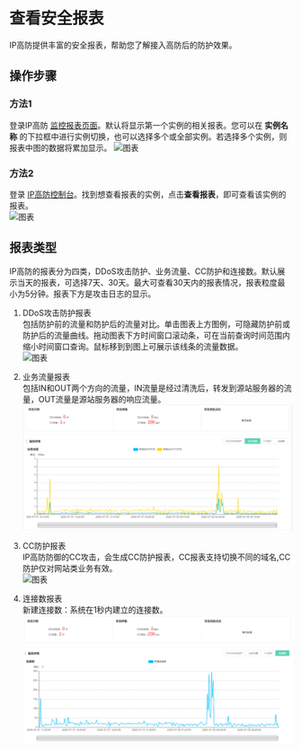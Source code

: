 # 查看安全报表
IP高防提供丰富的安全报表，帮助您了解接入高防后的防护效果。

## 操作步骤
### 方法1
登录IP高防 [监控报表页面](https://ip-anti-console.jdcloud.com/charts)。默认将显示第一个实例的相关报表。您可以在 **实例名称** 的下拉框中进行实例切换，也可以选择多个或全部实例。若选择多个实例，则报表中图的数据将累加显示。
![图表](https://github.com/jdcloudcom/cn/blob/edit/image/Advanced%20Anti-DDoS/report%2006.png)

### 方法2
登录 [IP高防控制台](https://ip-anti-console.jdcloud.com/instancelist)。找到想查看报表的实例，点击**查看报表**，即可查看该实例的报表。</br>
![图表](https://github.com/jdcloudcom/cn/blob/edit/image/Advanced%20Anti-DDoS/report%2009.png)

## 报表类型
IP高防的报表分为四类，DDoS攻击防护、业务流量、CC防护和连接数。默认展示当天的报表，可选择7天、30天。最大可查看30天内的报表情况，报表粒度最小为5分钟。报表下方是攻击日志的显示。</BR>

1. DDoS攻击防护报表</BR>
包括防护前的流量和防护后的流量对比。单击图表上方图例，可隐藏防护前或防护后的流量曲线。拖动图表下方时间窗口滚动条，可在当前查询时间范围内缩小时间窗口查询。鼠标移到到图上可展示该线条的流量数据。</BR>
![图表](https://github.com/jdcloudcom/cn/blob/edit/image/Advanced%20Anti-DDoS/report%2010.png)

2. 业务流量报表</BR>
包括IN和OUT两个方向的流量，IN流量是经过清洗后，转发到源站服务器的流量，OUT流量是源站服务器的响应流量。</BR>
![图表](../../../../image/Advanced%20Anti-DDoS/report%2011.png)

3. CC防护报表</BR>
IP高防防御的CC攻击，会生成CC防护报表，CC报表支持切换不同的域名,CC防护仅对网站类业务有效。</BR>
![图表](https://github.com/jdcloudcom/cn/blob/edit/image/Advanced%20Anti-DDoS/report%2012.png)

4. 连接数报表</BR>
新建连接数：系统在1秒内建立的连接数。</BR>
![图表](../../../../image/Advanced%20Anti-DDoS/report%2013.png)


